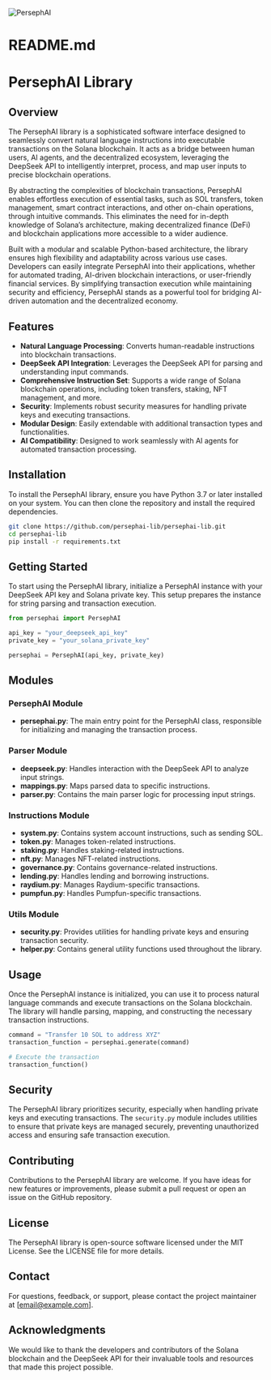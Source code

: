 ![PersephAI](persephai.jpeg)

# README.md

# PersephAI Library

## Overview

The PersephAI library is a sophisticated software interface designed to seamlessly convert natural language instructions into executable transactions on the Solana blockchain. It acts as a bridge between human users, AI agents, and the decentralized ecosystem, leveraging the DeepSeek API to intelligently interpret, process, and map user inputs to precise blockchain operations.

By abstracting the complexities of blockchain transactions, PersephAI enables effortless execution of essential tasks, such as SOL transfers, token management, smart contract interactions, and other on-chain operations, through intuitive commands. This eliminates the need for in-depth knowledge of Solana’s architecture, making decentralized finance (DeFi) and blockchain applications more accessible to a wider audience.

Built with a modular and scalable Python-based architecture, the library ensures high flexibility and adaptability across various use cases. Developers can easily integrate PersephAI into their applications, whether for automated trading, AI-driven blockchain interactions, or user-friendly financial services. By simplifying transaction execution while maintaining security and efficiency, PersephAI stands as a powerful tool for bridging AI-driven automation and the decentralized economy.

## Features

- **Natural Language Processing**: Converts human-readable instructions into blockchain transactions.
- **DeepSeek API Integration**: Leverages the DeepSeek API for parsing and understanding input commands.
- **Comprehensive Instruction Set**: Supports a wide range of Solana blockchain operations, including token transfers, staking, NFT management, and more.
- **Security**: Implements robust security measures for handling private keys and executing transactions.
- **Modular Design**: Easily extendable with additional transaction types and functionalities.
- **AI Compatibility**: Designed to work seamlessly with AI agents for automated transaction processing.

## Installation

To install the PersephAI library, ensure you have Python 3.7 or later installed on your system. You can then clone the repository and install the required dependencies.

```bash
git clone https://github.com/persephai-lib/persephai-lib.git
cd persephai-lib
pip install -r requirements.txt
```

## Getting Started

To start using the PersephAI library, initialize a PersephAI instance with your DeepSeek API key and Solana private key. This setup prepares the instance for string parsing and transaction execution.

```python
from persephai import PersephAI

api_key = "your_deepseek_api_key"
private_key = "your_solana_private_key"

persephai = PersephAI(api_key, private_key)
```

## Modules

### PersephAI Module

- **persephai.py**: The main entry point for the PersephAI class, responsible for initializing and managing the transaction process.

### Parser Module

- **deepseek.py**: Handles interaction with the DeepSeek API to analyze input strings.
- **mappings.py**: Maps parsed data to specific instructions.
- **parser.py**: Contains the main parser logic for processing input strings.

### Instructions Module

- **system.py**: Contains system account instructions, such as sending SOL.
- **token.py**: Manages token-related instructions.
- **staking.py**: Handles staking-related instructions.
- **nft.py**: Manages NFT-related instructions.
- **governance.py**: Contains governance-related instructions.
- **lending.py**: Handles lending and borrowing instructions.
- **raydium.py**: Manages Raydium-specific transactions.
- **pumpfun.py**: Handles Pumpfun-specific transactions.

### Utils Module

- **security.py**: Provides utilities for handling private keys and ensuring transaction security.
- **helper.py**: Contains general utility functions used throughout the library.

## Usage

Once the PersephAI instance is initialized, you can use it to process natural language commands and execute transactions on the Solana blockchain. The library will handle parsing, mapping, and constructing the necessary transaction instructions.

```python
command = "Transfer 10 SOL to address XYZ"
transaction_function = persephai.generate(command)

# Execute the transaction
transaction_function()
```

## Security

The PersephAI library prioritizes security, especially when handling private keys and executing transactions. The `security.py` module includes utilities to ensure that private keys are managed securely, preventing unauthorized access and ensuring safe transaction execution.

## Contributing

Contributions to the PersephAI library are welcome. If you have ideas for new features or improvements, please submit a pull request or open an issue on the GitHub repository.

## License

The PersephAI library is open-source software licensed under the MIT License. See the LICENSE file for more details.

## Contact

For questions, feedback, or support, please contact the project maintainer at [email@example.com].

## Acknowledgments

We would like to thank the developers and contributors of the Solana blockchain and the DeepSeek API for their invaluable tools and resources that made this project possible.
